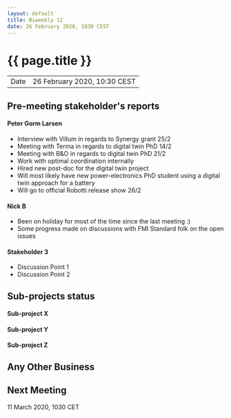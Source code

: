 ```yaml
---
layout: default
title: Biweekly 12
date: 26 February 2020, 1030 CEST
---
```


<script src="https://code.jquery.com/jquery-1.11.1.min.js">
</script>
<script src="/javascripts/edit.js"></script>
<script>setEditButonNm();</script>

# {{ page.title }}

|||
|---|---|
| Date | 26 February 2020, 10:30 CEST |


## Pre-meeting stakeholder's reports

<!-- Please keep in mind that the minutes are publicly available.-->

#### Peter Gorm Larsen
* Interview with Villum in regards to Synergy grant 25/2
* Meeting with Terma in regards to digital twin PhD 14/2
* Meeting with B&O in regards to digital twin PhD 21/2
* Work with optimal coordination internally
* Hired new post-doc for the digital twin project
* Will most likely have new power-electronics PhD student using a digital twin approach for a battery
* Will go to official Robotti release show 26/2

#### Nick B
* Been on holiday for most of the time since the last meeting :)
* Some progress made on discussions with FMI Standard folk on the open issues

#### Stakeholder 3
* Discussion Point 1
* Discussion Point 2


## Sub-projects status


#### Sub-project X

#### Sub-project Y

#### Sub-project Z

##  Any Other Business

Next Meeting
------------

11 March 2020, 1030 CET


<div id="edit_page_div"></div>
